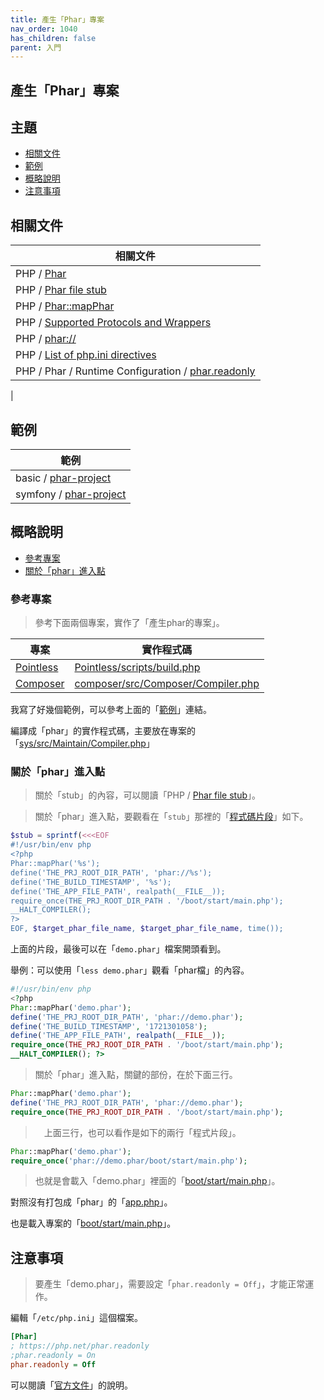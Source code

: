 ```yaml
---
title: 產生「Phar」專案
nav_order: 1040
has_children: false
parent: 入門
---
```



## 產生「Phar」專案




## 主題

* [相關文件](#相關文件)
* [範例](#範例)
* [概略說明](#概略說明)
* [注意事項](#注意事項)



## 相關文件

| 相關文件 |
| --- |
| PHP / [Phar](https://www.php.net/manual/en/book.phar.php) |
| PHP / [Phar file stub](https://www.php.net/manual/en/phar.fileformat.stub.php) |
| PHP / [Phar::mapPhar](https://www.php.net/manual/en/phar.mapphar.php) |
| PHP / [Supported Protocols and Wrappers](https://www.php.net/manual/en/wrappers.php) |
| PHP / [phar://](https://www.php.net/manual/en/wrappers.phar.php) |
| PHP / [List of php.ini directives](https://www.php.net/manual/en/ini.list.php) |
| PHP / Phar / Runtime Configuration / [phar.readonly](https://www.php.net/manual/en/phar.configuration.php#ini.phar.readonly) |
|



## 範例

| 範例 |
| --- |
| basic / [phar-project](https://github.com/samwhelp/note-about-php-composer/tree/gh-pages/_demo/quick-start/phar-project) |
| symfony / [phar-project](https://github.com/samwhelp/note-about-php-symfony/tree/gh-pages/_demo/quick-start/phar-project) |




## 概略說明

* [參考專案](#參考專案)
* [關於「phar」進入點](#關於phar進入點)


### 參考專案

> 參考下面兩個專案，實作了「產生phar的專案」。


| 專案 | 實作程式碼 |
| --- | -------- |
| [Pointless](https://github.com/scarwu/Pointless) | [Pointless/scripts/build.php](https://github.com/scarwu/Pointless/blob/master/scripts/build.php)
| [Composer](https://github.com/composer/composer) | [composer/src/Composer/Compiler.php](https://github.com/composer/composer/blob/main/src/Composer/Compiler.php) |


我寫了好幾個範例，可以參考上面的「[範例](#範例)」連結。

編譯成「phar」的實作程式碼，主要放在專案的「[sys/src/Maintain/Compiler.php](https://github.com/samwhelp/note-about-php-symfony/blob/gh-pages/_demo/quick-start/phar-project/demo-002/sys/src/Maintain/Compiler.php)」


### 關於「phar」進入點

> 關於「stub」的內容，可以閱讀「PHP / [Phar file stub](https://www.php.net/manual/en/phar.fileformat.stub.php)」。

> 關於「phar」進入點，要觀看在「`stub`」那裡的「[程式碼片段](https://github.com/samwhelp/note-about-php-symfony/blob/gh-pages/_demo/quick-start/phar-project/demo-002/sys/src/Maintain/Compiler.php#L99)」如下。

``` php
$stub = sprintf(<<<EOF
#!/usr/bin/env php
<?php
Phar::mapPhar('%s');
define('THE_PRJ_ROOT_DIR_PATH', 'phar://%s');
define('THE_BUILD_TIMESTAMP', '%s');
define('THE_APP_FILE_PATH', realpath(__FILE__));
require_once(THE_PRJ_ROOT_DIR_PATH . '/boot/start/main.php');
__HALT_COMPILER();
?>
EOF, $target_phar_file_name, $target_phar_file_name, time());
```

上面的片段，最後可以在「`demo.phar`」檔案開頭看到。

舉例：可以使用「`less demo.phar`」觀看「phar檔」的內容。

``` php
#!/usr/bin/env php
<?php
Phar::mapPhar('demo.phar');
define('THE_PRJ_ROOT_DIR_PATH', 'phar://demo.phar');
define('THE_BUILD_TIMESTAMP', '1721301058');
define('THE_APP_FILE_PATH', realpath(__FILE__));
require_once(THE_PRJ_ROOT_DIR_PATH . '/boot/start/main.php');
__HALT_COMPILER(); ?>
```

> 關於「phar」進入點，關鍵的部份，在於下面三行。

``` php
Phar::mapPhar('demo.phar');
define('THE_PRJ_ROOT_DIR_PATH', 'phar://demo.phar');
require_once(THE_PRJ_ROOT_DIR_PATH . '/boot/start/main.php');
```

>　上面三行，也可以看作是如下的兩行「程式片段」。

``` php
Phar::mapPhar('demo.phar');
require_once('phar://demo.phar/boot/start/main.php');
```

> 也就是會載入「demo.phar」裡面的「[boot/start/main.php](https://github.com/samwhelp/note-about-php-symfony/blob/gh-pages/_demo/quick-start/phar-project/demo-002/boot/start/main.php)」。




對照沒有打包成「phar」的「[app.php](https://github.com/samwhelp/note-about-php-symfony/blob/gh-pages/_demo/quick-start/phar-project/demo-002/app.php)」。

也是載入專案的「[boot/start/main.php](https://github.com/samwhelp/note-about-php-symfony/blob/gh-pages/_demo/quick-start/phar-project/demo-002/boot/start/main.php)」。




## 注意事項

> 要產生「demo.phar」，需要設定「`phar.readonly = Off`」，才能正常運作。

編輯「`/etc/php.ini`」這個檔案。

``` ini
[Phar]
; https://php.net/phar.readonly
;phar.readonly = On
phar.readonly = Off
```

可以閱讀「[官方文件](https://php.net/phar.readonly)」的說明。
